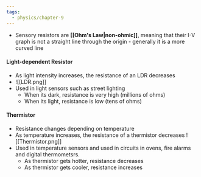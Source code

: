 ```yaml
---
tags:
  - physics/chapter-9
---
```

- Sensory resistors are **[[Ohm's Law|non-ohmic]]**, meaning that their I-V graph is not a straight line through the origin - generally it is a more curved line
#### Light-dependent Resistor
- As light intensity increases, the resistance of an LDR decreases
- ![[LDR.png]]
- Used in light sensors such as street lighting
	- When its dark, resistance is very high (millions of ohms)
	- When its light, resistance is low (tens of ohms)

#### Thermistor

- Resistance changes depending on temperature
- As temperature increases, the resistance of a thermistor decreases 
![[Thermistor.png]]
- Used in temperature sensors and used in circuits in ovens, fire alarms and digital thermometsrs.
	- As thermistor gets hotter, resistance decreases
	- As thermistor gets cooler, resistance increases